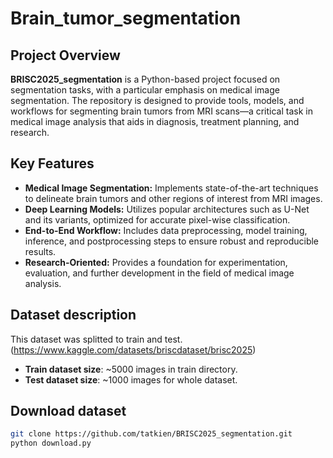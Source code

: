 # Brain_tumor_segmentation

## Project Overview
**BRISC2025_segmentation** is a Python-based project focused on segmentation tasks, with a particular emphasis on medical image segmentation. The repository is designed to provide tools, models, and workflows for segmenting brain tumors from MRI scans—a critical task in medical image analysis that aids in diagnosis, treatment planning, and research.

## Key Features

- **Medical Image Segmentation:** Implements state-of-the-art techniques to delineate brain tumors and other regions of interest from MRI images.
- **Deep Learning Models:** Utilizes popular architectures such as U-Net and its variants, optimized for accurate pixel-wise classification.
- **End-to-End Workflow:** Includes data preprocessing, model training, inference, and postprocessing steps to ensure robust and reproducible results.
- **Research-Oriented:** Provides a foundation for experimentation, evaluation, and further development in the field of medical image analysis.


## Dataset description 
This dataset was splitted to train and test. (https://www.kaggle.com/datasets/briscdataset/brisc2025)
- **Train dataset size**: ~5000 images in train directory.
- **Test dataset size**: ~1000 images for whole dataset.

## Download dataset
```bash
git clone https://github.com/tatkien/BRISC2025_segmentation.git
python download.py
```
